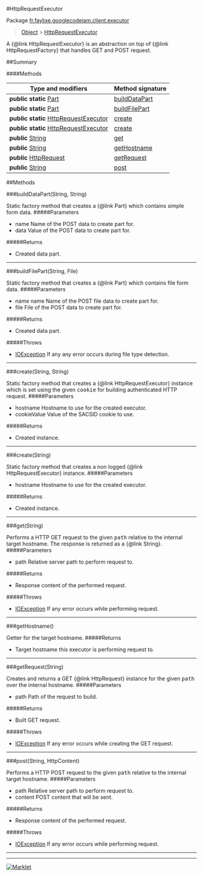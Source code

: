 #HttpRequestExecutor

Package [fr.faylixe.googlecodejam.client.executor](README.md)<br>
> [Object](../../../../ava/lang/Object.md) > [HttpRequestExecutor](HttpRequestExecutor.md)

<p>A {@link HttpRequestExecutor} is an abstraction
 on top of {@link HttpRequestFactory} that handles
 GET and POST request.</p>

##Summary

####Methods

Type and modifiers | Method signature
 --- | --- 
**public static** [Part](../../../../om/google/api/client/http/Part.md) | [buildDataPart](builddatapartstring-string)
**public static** [Part](../../../../om/google/api/client/http/Part.md) | [buildFilePart](buildfilepartstring-file)
**public static** [HttpRequestExecutor](HttpRequestExecutor.md) | [create](createstring-string)
**public static** [HttpRequestExecutor](HttpRequestExecutor.md) | [create](createstring)
**public** [String](../../../../ava/lang/String.md) | [get](getstring)
**public** [String](../../../../ava/lang/String.md) | [getHostname](gethostname)
**public** [HttpRequest](../../../../om/google/api/client/http/HttpRequest.md) | [getRequest](getrequeststring)
**public** [String](../../../../ava/lang/String.md) | [post](poststring-httpcontent)


##Methods

###buildDataPart(String, String)


Static factory method that creates a {@link Part} which contains
 simple form data.
#####Parameters


* name Name of the POST data to create part for.
* data Value of the POST data to create part for.

#####Returns


* Created data part.

---
###buildFilePart(String, File)


Static factory method that creates a {@link Part} which contains
 file form data.
#####Parameters


* name name Name of the POST file data to create part for.
* file File of the POST data to create part for.

#####Returns


* Created data part.

#####Throws

* [IOException](../../../../ava/io/IOException.md) If any any error occurs during file type detection.

---
###create(String, String)


Static factory method that creates a {@link HttpRequestExecutor} instance
 which is set using the given <tt>cookie</tt> for building authenticated
 HTTP request.
#####Parameters


* hostname Hostname to use for the created executor.
* cookieValue Value of the SACSID cookie to use.

#####Returns


* Created instance.

---
###create(String)


Static factory method that creates a non logged
 {@link HttpRequestExecutor} instance.
#####Parameters


* hostname Hostname to use for the created executor.

#####Returns


* Created instance.

---
###get(String)


Performs a HTTP GET request to the given <tt>path</tt>
 relative to the internal target hostname. The response
 is returned as a {@link String}.
#####Parameters


* path Relative server path to perform request to.

#####Returns


* Response content of the performed request.

#####Throws

* [IOException](../../../../ava/io/IOException.md) If any error occurs while performing request.

---
###getHostname()


Getter for the target hostname.
#####Returns


* Target hostname this executor is performing request to.

---
###getRequest(String)


Creates and returns a GET {@link HttpRequest} instance
 for the given <tt>path</tt> over the internal hostname.
#####Parameters


* path Path of the request to build.

#####Returns


* Built GET request.

#####Throws

* [IOException](../../../../ava/io/IOException.md) If any error occurs while creating the GET request.

---
###post(String, HttpContent)


Performs a HTTP POST request to the given <tt>path</tt>
 relative to the internal target hostname.
#####Parameters


* path Relative server path to perform request to.
* content POST content that will be sent.

#####Returns


* Response content of the performed request.

#####Throws

* [IOException](../../../../ava/io/IOException.md) If any error occurs while performing request.

---
---
[![Marklet](https://img.shields.io/badge/Generated%20by-Marklet-green.svg)](https://github.com/Faylixe/marklet)
